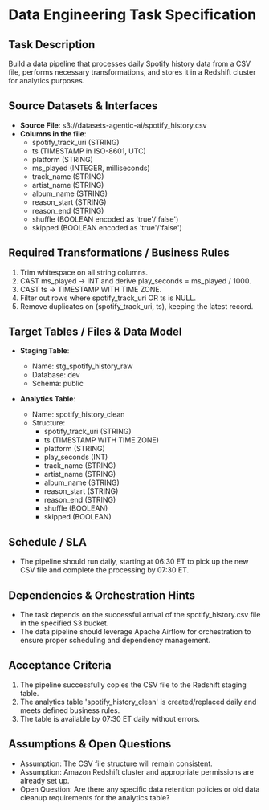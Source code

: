 # Data Engineering Task Specification

## Task Description  
Build a data pipeline that processes daily Spotify history data from a CSV file, performs necessary transformations, and stores it in a Redshift cluster for analytics purposes.

## Source Datasets & Interfaces  
- **Source File**: s3://datasets-agentic-ai/spotify_history.csv  
- **Columns in the file**:  
  - spotify_track_uri (STRING)  
  - ts (TIMESTAMP in ISO-8601, UTC)  
  - platform (STRING)  
  - ms_played (INTEGER, milliseconds)  
  - track_name (STRING)  
  - artist_name (STRING)  
  - album_name (STRING)  
  - reason_start (STRING)  
  - reason_end (STRING)  
  - shuffle (BOOLEAN encoded as 'true'/'false')  
  - skipped (BOOLEAN encoded as 'true'/'false')  

## Required Transformations / Business Rules  
1. Trim whitespace on all string columns.  
2. CAST ms_played -> INT and derive play_seconds = ms_played / 1000.  
3. CAST ts -> TIMESTAMP WITH TIME ZONE.  
4. Filter out rows where spotify_track_uri OR ts is NULL.  
5. Remove duplicates on (spotify_track_uri, ts), keeping the latest record.

## Target Tables / Files & Data Model  
- **Staging Table**:  
  - Name: stg_spotify_history_raw  
  - Database: dev  
  - Schema: public  

- **Analytics Table**:  
  - Name: spotify_history_clean  
  - Structure:
    - spotify_track_uri (STRING)  
    - ts (TIMESTAMP WITH TIME ZONE)  
    - platform (STRING)  
    - play_seconds (INT)  
    - track_name (STRING)  
    - artist_name (STRING)  
    - album_name (STRING)  
    - reason_start (STRING)  
    - reason_end (STRING)  
    - shuffle (BOOLEAN)  
    - skipped (BOOLEAN)  

## Schedule / SLA  
- The pipeline should run daily, starting at 06:30 ET to pick up the new CSV file and complete the processing by 07:30 ET.

## Dependencies & Orchestration Hints  
- The task depends on the successful arrival of the spotify_history.csv file in the specified S3 bucket.  
- The data pipeline should leverage Apache Airflow for orchestration to ensure proper scheduling and dependency management.

## Acceptance Criteria  
1. The pipeline successfully copies the CSV file to the Redshift staging table.  
2. The analytics table 'spotify_history_clean' is created/replaced daily and meets defined business rules.  
3. The table is available by 07:30 ET daily without errors.

## Assumptions & Open Questions  
- Assumption: The CSV file structure will remain consistent.  
- Assumption: Amazon Redshift cluster and appropriate permissions are already set up.  
- Open Question: Are there any specific data retention policies or old data cleanup requirements for the analytics table?